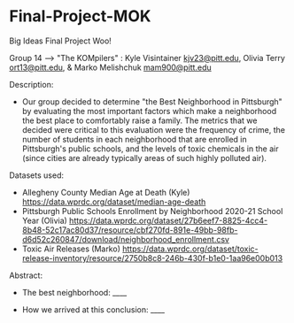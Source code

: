 # Final-Project-MOK
Big Ideas Final Project Woo!

Group 14 --> "The KOMpilers" :
Kyle Visintainer kjv23@pitt.edu,
Olivia Terry ort13@pitt.edu, &
Marko Melishchuk mam900@pitt.edu

Description: 
- Our group decided to determine "the Best Neighborhood in Pittsburgh" by evaluating the most important factors which make a neighborhood the best place to comfortably raise a family. The metrics that we decided were critical to this evaluation were the frequency of crime, the number of students in each neighborhood that are enrolled in Pittsburgh's public schools, and the levels of toxic chemicals in the air (since cities are already typically areas of such highly polluted air).

Datasets used:
- Allegheny County Median Age at Death (Kyle)
  https://data.wprdc.org/dataset/median-age-death
- Pittsburgh Public Schools Enrollment by Neighborhood 2020-21 School Year (Olivia) 
  https://data.wprdc.org/dataset/27b6eef7-8825-4cc4-8b48-52c17ac80d37/resource/cbf270fd-891e-49bb-98fb-d6d52c260847/download/neighborhood_enrollment.csv
- Toxic Air Releases (Marko)
  https://data.wprdc.org/dataset/toxic-release-inventory/resource/2750b8c8-246b-430f-b1e0-1aa96e00b013
 
Abstract:
- The best neighborhood: ____

- How we arrived at this conclusion: ____
